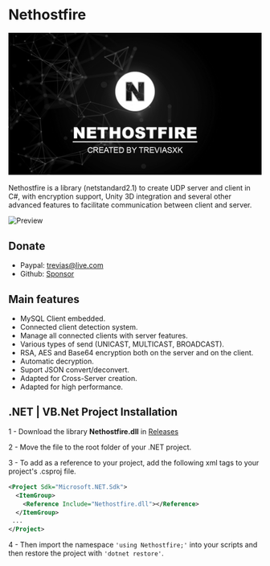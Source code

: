 # Nethostfire

![Preview](/screenshots/banner.png)

Nethostfire is a library (netstandard2.1) to create UDP server and client in C#, with encryption support, Unity 3D integration and several other advanced features to facilitate communication between client and server.

![Preview](/screenshots/preview.gif)

## Donate
 - Paypal: trevias@live.com
 - Github: [Sponsor](https://github.com/sponsors/treviasxk)

## Main features
 - MySQL Client embedded.
 - Connected client detection system.
 - Manage all connected clients with server features.
 - Various types of send (UNICAST, MULTICAST, BROADCAST).
 - RSA, AES and Base64 encryption both on the server and on the client.
 - Automatic decryption.
 - Suport JSON convert/deconvert.
 - Adapted for Cross-Server creation.
 - Adapted for high performance.

## .NET | VB.Net Project Installation
1 - Download the library **Nethostfire.dll** in [Releases](https://github.com/treviasxk/Nethostfire/releases)

2 - Move the file to the root folder of your .NET project.

3 - To add as a reference to your project, add the following xml tags to your project's .csproj file.

```xml
<Project Sdk="Microsoft.NET.Sdk">
  <ItemGroup>
    <Reference Include="Nethostfire.dll"></Reference>
  </ItemGroup>
 ...
</Project>
```
4 - Then import the namespace `'using Nethostfire;'` into your scripts and then restore the project with `'dotnet restore'`.